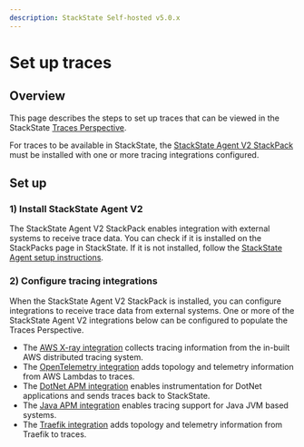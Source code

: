 ```yaml
---
description: StackState Self-hosted v5.0.x 
---
```


# Set up traces

## Overview

This page describes the steps to set up traces that can be viewed in the StackState [Traces Perspective](../../use/stackstate-ui/perspectives/traces-perspective.md).

For traces to be available in StackState, the [StackState Agent V2 StackPack](../../stackpacks/integrations/agent.md) must be installed with one or more tracing integrations configured.

## Set up

### 1\) Install StackState Agent V2

The StackState Agent V2 StackPack enables integration with external systems to receive trace data. You can check if it is installed on the StackPacks page in StackState. If it is not installed, follow the [StackState Agent setup instructions](../../setup/agent/about-stackstate-agent.md).

### 2\) Configure tracing integrations

When the StackState Agent V2 StackPack is installed, you can configure integrations to receive trace data from external systems. One or more of the StackState Agent V2 integrations below can be configured to populate the Traces Perspective.

* The [AWS X-ray integration](../../stackpacks/integrations/aws/aws-x-ray.md) collects tracing information from the in-built AWS distributed tracing system.
* The [OpenTelemetry integration](../../stackpacks/integrations/opentelemetry/opentelemetry-nodejs.md) adds topology and telemetry information from AWS Lambdas to traces.
* The [DotNet APM integration](../../stackpacks/integrations/dotnet-apm.md "StackState Self-Hosted only") enables instrumentation for DotNet applications and sends traces back to StackState.
* The [Java APM integration](../../stackpacks/integrations/java-apm.md "StackState Self-Hosted only") enables tracing support for Java JVM based systems.
* The [Traefik integration](../../stackpacks/integrations/traefik.md "StackState Self-Hosted only") adds topology and telemetry information from Traefik to traces.

